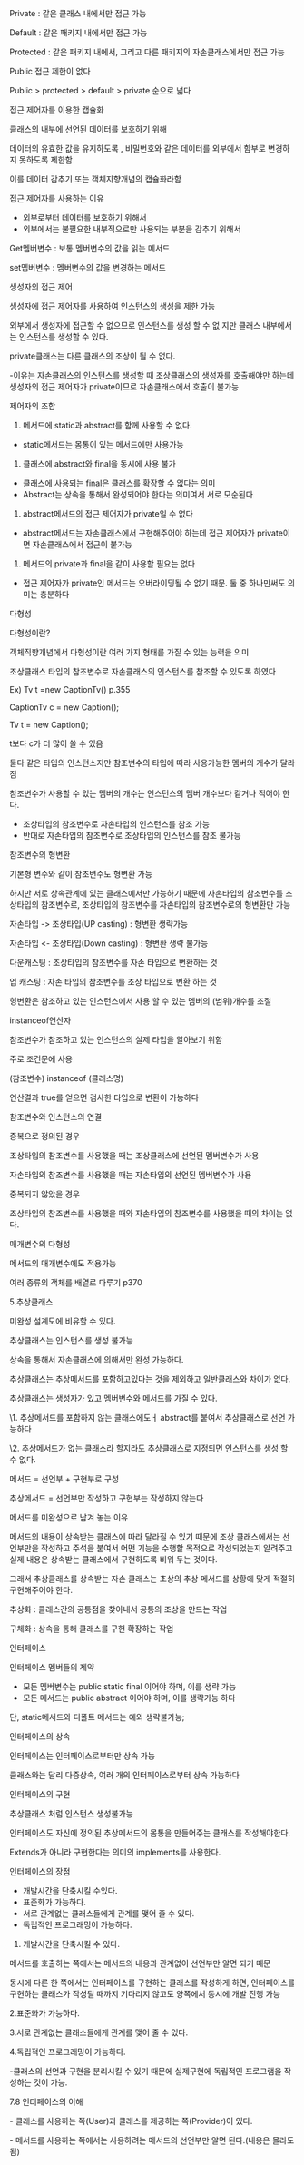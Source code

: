 ﻿Private : 같은 클래스 내에서만 접근 가능

Default : 같은 패키지 내에서만 접근 가능

Protected : 같은 패키지 내에서, 그리고 다른 패키지의 자손클래스에서만 접근 가능

Public 접근 제한이 없다

Public > protected > default > private 순으로 넓다

접근 제어자를 이용한 캡슐화

클래스의 내부에 선언된 데이터를 보호하기 위해

데이터의 유효한 값을 유지하도록 , 비밀번호와 같은 데이터를 외부에서 함부로 변경하지 못하도록 제한함

이를 데이터 감추기 또는 객체지향개념의 캡슐화라함

접근 제어자를 사용하는 이유

- 외부로부터 데이터를 보호하기 위해서
- 외부에서는 불필요한 내부적으로만 사용되는 부분을 감추기 위해서

Get멤버변수 : 보통 멤버변수의 값을 읽는 메서드

set멥버변수  : 멤버변수의 값을 변경하는 메서드

생성자의 접근 제어

생성자에 접근 제어자를 사용하여 인스턴스의 생성을 제한 가능

외부에서 생성자에 접근할 수 없으므로 인스턴스를 생성 할 수 없 지만  클래스 내부에서는 인스턴스를 생성할 수 있다.

private클래스는 다른 클래스의 조상이 될 수 없다.

-이유는 자손클래스의 인스턴스를 생성할 때 조상클래스의 생성자를 호출해야만 하는데 생성자의 접근 제어자가 private이므로 자손클래스에서 호출이 불가능

제어자의 조합

1. 메서드에 static과 abstract를 함께 사용할 수 없다.
- static메서드는 몸통이 있는 메서드에만 사용가능
1. 클래스에 abstract와 final을 동시에 사용 불가
- 클래스에 사용되는 final은 클래스를 확장할 수 없다는 의미
- Abstract는 상속을 통해서 완성되어야 한다는 의미여서 서로 모순된다
1. abstract메서드의 접근 제어자가 private일 수 없다
- abstract메서드는 자손클래스에서 구현해주어야 하는데 접근 제어자가 private이면 자손클래스에서 접근이 불가능
1. 메서드의 private과 final을 같이 사용할 필요는 없다
- 접근 제어자가 private인 메서드는 오버라이딩될 수 없기 때문. 둘 중 하나만써도 의미는 충분하다

다형성

다형성이란?

객체직향개념에서 다형성이란 여러 가지 형태를 가질 수 있는 능력을 의미

조상클래스 타입의 참조변수로 자손클래스의 인스턴스를 참조할 수 있도록 하였다

Ex) Tv  t =new CaptionTv() p.355

CaptionTv c = new Caption();

Tv           t =  new Caption();

t보다 c가 더 많이 쓸 수 있음

둘다 같은 타입의 인스턴스지만 참조변수의 타입에 따라 사용가능한 멤버의 개수가 달라짐 

참조변수가 사용할 수 있는 멤버의 개수는 인스턴스의 멤버 개수보다 같거나 적어야 한다.

- 조상타입의 참조변수로 자손타입의 인스턴스를 참조 가능
- 반대로 자손타입의 참조변수로 조상타입의 인스턴스를 참조 불가능

참조변수의 형변환

기본형 변수와 같이 참조변수도 형변환 가능

하지만 서로 상속관계에 있는 클래스에서만 가능하기 때문에 자손타입의 참조변수를 조상타입의 참조변수로, 조상타입의 참조변수를 자손타입의 참조변수로의 형변환만 가능

자손타입 -> 조상타입(UP casting) : 형변환 생략가능

자손타입 <- 조상타입(Down casting) : 형변환 생략 불가능

다운캐스팅 : 조상타입의 참조변수를 자손 타입으로 변환하는 것

업 캐스팅 : 자손 타입의 참조변수를 조상 타입으로 변환 하는 것

형변환은 참조하고 있는 인스턴스에서 사용 할 수 있는 멤버의 (범위)개수를 조절

instanceof연산자

참조변수가 참조하고 있는 인스턴스의 실제 타입을 알아보기 위함

주로 조건문에 사용

(참조변수) instanceof (클래스명)

연산결과 true를 얻으면 검사한 타입으로 변환이 가능하다

참조변수와 인스턴스의 연결

중복으로 정의된 경우

조상타입의 참조변수를 사용했을 때는 조상클래스에 선언된 멤버변수가 사용

자손타입의 참조변수를 사용했을 때는 자손타입의 선언된 멤버변수가 사용

중복되지 않았을 경우

조상타입의 참조변수를 사용했을 때와 자손타입의 참조변수를 사용했을 때의 차이는 없다.

매개변수의 다형성

메서드의 매개변수에도 적용가능

여러 종류의 객체를 배열로 다루기 p370




5.추상클래스

미완성 설계도에 비유할 수 있다.

추상클래스는 인스턴스를 생성 불가능

상속을 통해서 자손클래스에 의해서만 완성 가능하다.

추상클래스는 추상메서드를 포함하고있다는 것을 제외하고 일반클래스와 차이가 없다.

추상클래스는 생성자가 있고 멤버변수와 메서드를 가질 수 있다.

\1. 추상메서드를 포함하지 않는 클래스에도ㅓ abstract를 붙여서 추상클래스로 선언 가능하다

\2. 추상메서드가 없는 클래스라 할지라도 추상클래스로 지정되면 인스턴스를 생성 할 수 없다.

메서드 = 선언부 + 구현부로 구성

추상메서드 = 선언부만 작성하고 구현부는 작성하지 않는다

메서드를 미완성으로 남겨 놓는 이유

메서드의 내용이 상속받는 클래스에 따라 달라질 수 있기 때문에 조상 클래스에서는 선언부만을 작성하고 주석을 붙여서 어떤 기능을 수행할 목적으로 작성되었는지 알려주고 실제 내용은 상속받는 클래스에서 구현하도록 비워 두는 것이다.

그래서 추상클래스를 상속받는 자손 클래스는 초상의 추상 메서드를 상황에 맞게 적절히 구현해주어야 한다.

추상화 : 클래스간의 공통점을 찾아내서 공통의 조상을 만드는 작업

구체화 : 상속을 통해 클래스를 구현 확장하는 작업

인터페이스

인터페이스 멤버들의 제약

- 모든 멤버변수는 public static final 이어야 하며, 이를 생략 가능
- 모든 메서드는 public abstract 이어야 하며, 이를 생략가능 하다

단, static메서드와 디폴트 메서드는 예외 생략불가능;

인터페이스의 상속

인터페이스는 인터페이스로부터만 상속 가능

클래스와는 달리 다중상속, 여러 개의 인터페이스로부터 상속 가능하다

인터페이스의 구현

추상클래스 처럼 인스턴스 생성불가능

인터페이스도 자신에 정의된 추상메서드의 몸통을 만들어주는 클래스를 작성해야한다.

Extends가 아니라 구현한다는 의미의 implements를 사용한다.





인터페이스의 장점

- 개발시간을 단축시킬 수있다.
- 표준화가 가능하다.
- 서로 관계없는 클래스들에게 관계를 맺어 줄 수 있다.
- 독립적인 프로그래밍이 가능하다.

1. 개발시간을 단축시킬 수 있다.

메서드를 호출하는 쪽에서는 메서드의 내용과 관계없이 선언부만 알면 되기 때문

동시에 다른 한 쪽에서는 인터페이스를 구현하는 클래스를 작성하게 하면, 인터페이스를 구현하는 클래스가 작성될 때까지 기다리지 않고도 양쪽에서 동시에 개발 진행 가능

2.표준화가 가능하다.

3.서로 관계없는 클래스들에게 관계를 맺어 줄 수 있다.

4.독립적인 프로그래밍이 가능하다.

-클래스의 선언과 구현을 분리시킬 수 있기 때문에 실제구현에 독립적인 프로그램을 작성하는 것이 가능.

7.8 인터페이스의 이해

\- 클래스를 사용하는 쪽(User)과 클래스를 제공하는 쪽(Provider)이 있다.

\- 메서드를 사용하는 쪽에서는 사용하려는 메서드의 선언부만 알면 된다.(내용은 몰라도됨)


